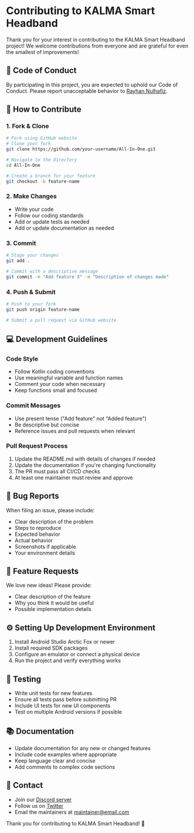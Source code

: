 # Contributing to KALMA Smart Headband

Thank you for your interest in contributing to the KALMA Smart Headband project! We welcome contributions from everyone and are grateful for even the smallest of improvements!

## 📝 Code of Conduct
By participating in this project, you are expected to uphold our Code of Conduct. Please report unacceptable behavior to [Rayhan Nulhafiz](hfzrayy@gmail.com).

## 🚀 How to Contribute

### 1. Fork & Clone
```bash
# Fork using GitHub website
# Clone your fork
git clone https://github.com/your-username/All-In-One.git

# Navigate to the directory
cd All-In-One

# Create a branch for your feature
git checkout -b feature-name
```

### 2. Make Changes
- Write your code
- Follow our coding standards
- Add or update tests as needed
- Add or update documentation as needed

### 3. Commit
```bash
# Stage your changes
git add .

# Commit with a descriptive message
git commit -m "Add feature X" -m "Description of changes made"
```

### 4. Push & Submit
```bash
# Push to your fork
git push origin feature-name

# Submit a pull request via GitHub website
```

## 💻 Development Guidelines

### Code Style
- Follow Kotlin coding conventions
- Use meaningful variable and function names
- Comment your code when necessary
- Keep functions small and focused

### Commit Messages
- Use present tense ("Add feature" not "Added feature")
- Be descriptive but concise
- Reference issues and pull requests when relevant

### Pull Request Process
1. Update the README.md with details of changes if needed
2. Update the documentation if you're changing functionality
3. The PR must pass all CI/CD checks
4. At least one maintainer must review and approve

## 🐛 Bug Reports
When filing an issue, please include:
- Clear description of the problem
- Steps to reproduce
- Expected behavior
- Actual behavior
- Screenshots if applicable
- Your environment details

## 🎨 Feature Requests
We love new ideas! Please provide:
- Clear description of the feature
- Why you think it would be useful
- Possible implementation details

## ⚙️ Setting Up Development Environment
1. Install Android Studio Arctic Fox or newer
2. Install required SDK packages
3. Configure an emulator or connect a physical device
4. Run the project and verify everything works

## 🧪 Testing
- Write unit tests for new features
- Ensure all tests pass before submitting PR
- Include UI tests for new UI components
- Test on multiple Android versions if possible

## 📚 Documentation
- Update documentation for any new or changed features
- Include code examples where appropriate
- Keep language clear and concise
- Add comments to complex code sections

## 🤝 Contact
- Join our [Discord server](discord-link)
- Follow us on [Twitter](twitter-link)
- Email the maintainers at [maintainer@email.com](mailto:maintainer@email.com)

Thank you for contributing to KALMA Smart Headband! 🙏
